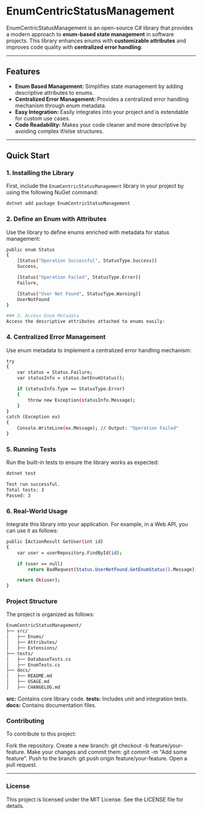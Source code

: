 ﻿# EnumCentricStatusManagement

EnumCentricStatusManagement is an open-source C# library that provides a modern approach to **enum-based state management** in software projects. This library enhances enums with **customizable attributes** and improves code quality with **centralized error handling**. 

---

## Features

- **Enum Based Management:** Simplifies state management by adding descriptive attributes to enums.
- **Centralized Error Management:** Provides a centralized error handling mechanism through enum metadata.
- **Easy Integration:** Easily integrates into your project and is extendable for custom use cases.
- **Code Readability:** Makes your code cleaner and more descriptive by avoiding complex if/else structures.

---

## Quick Start

### 1. Installing the Library

First, include the `EnumCentricStatusManagement` library in your project by using the following NuGet command:

```sh
dotnet add package EnumCentricStatusManagement
```

### 2. Define an Enum with Attributes

Use the library to define enums enriched with metadata for status management:

```sh
public enum Status
{
    [Status("Operation Successful", StatusType.Success)]
    Success,

    [Status("Operation Failed", StatusType.Error)]
    Failure,

    [Status("User Not Found", StatusType.Warning)]
    UserNotFound
}
```

```sh
### 3. Access Enum Metadata
Access the descriptive attributes attached to enums easily:
```

### 4. Centralized Error Management

Use enum metadata to implement a centralized error handling mechanism:

```sh
try
{
    var status = Status.Failure;
    var statusInfo = status.GetEnumStatus();

    if (statusInfo.Type == StatusType.Error)
    {
        throw new Exception(statusInfo.Message);
    }
}
catch (Exception ex)
{
    Console.WriteLine(ex.Message); // Output: "Operation Failed"
}
```

### 5. Running Tests

Run the built-in tests to ensure the library works as expected:

```sh
dotnet test
```

```sh
Test run successful.
Total tests: 3
Passed: 3
```

### 6. Real-World Usage

Integrate this library into your application. For example, in a Web API, you can use it as follows:

```sh
public IActionResult GetUser(int id)
{
    var user = userRepository.FindById(id);

    if (user == null)
        return BadRequest(Status.UserNotFound.GetEnumStatus().Message);

    return Ok(user);
}
```
### Project Structure

The project is organized as follows:

```sh
EnumCentricStatusManagement/
├── src/
│   ├── Enums/
│   ├── Attributes/
│   ├── Extensions/
├── tests/
│   ├── DatabaseTests.cs
│   ├── EnumTests.cs
├── docs/
│   ├── README.md
│   ├── USAGE.md
│   ├── CHANGELOG.md

```

**src:** Contains core library code.
**tests:** Includes unit and integration tests.
**docs:** Contains documentation files.

### Contributing

To contribute to this project:

Fork the repository.
Create a new branch: git checkout -b feature/your-feature.
Make your changes and commit them: git commit -m "Add some feature".
Push to the branch: git push origin feature/your-feature.
Open a pull request.

---

### License

This project is licensed under the MIT License. See the LICENSE file for details.

